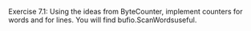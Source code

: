 Exercise 7.1: Using the ideas from ByteCounter, implement counters for words and for lines. You will find bufio.ScanWordsuseful.

